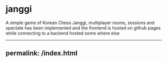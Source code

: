 # janggi

A simple game of Korean Chess Janggi, 
multiplayer rooms, sessions and spectate has been implemented
and the frontend is hosted on github pages while connecting
to a backend hosted some where else

---
permalink: /index.html
---
